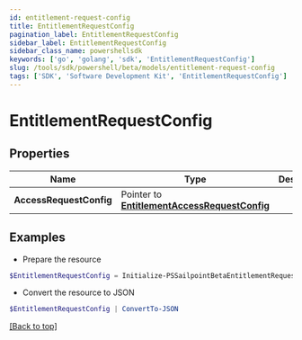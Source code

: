 ```yaml
---
id: entitlement-request-config
title: EntitlementRequestConfig
pagination_label: EntitlementRequestConfig
sidebar_label: EntitlementRequestConfig
sidebar_class_name: powershellsdk
keywords: ['go', 'golang', 'sdk', 'EntitlementRequestConfig'] 
slug: /tools/sdk/powershell/beta/models/entitlement-request-config
tags: ['SDK', 'Software Development Kit', 'EntitlementRequestConfig']
---
```



# EntitlementRequestConfig

## Properties

Name | Type | Description | Notes
------------ | ------------- | ------------- | -------------
**AccessRequestConfig** |  Pointer to [**EntitlementAccessRequestConfig**](entitlement-access-request-config) |  | [optional] 

## Examples

- Prepare the resource
```powershell
$EntitlementRequestConfig = Initialize-PSSailpointBetaEntitlementRequestConfig  -AccessRequestConfig null
```

- Convert the resource to JSON
```powershell
$EntitlementRequestConfig | ConvertTo-JSON
```


[[Back to top]](#) 

